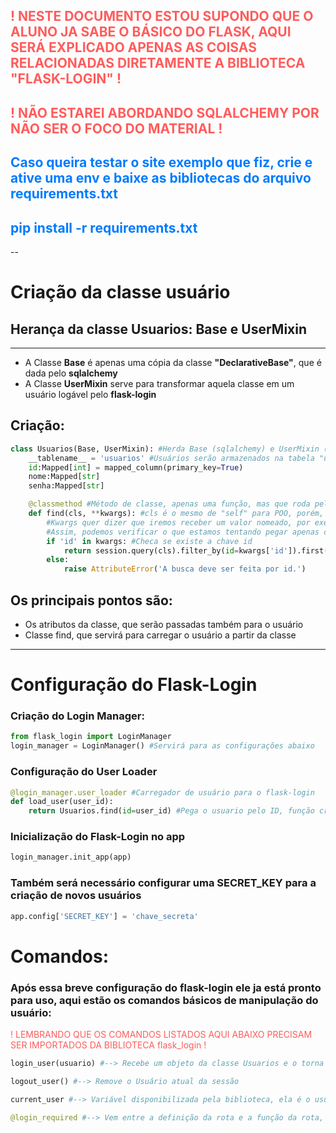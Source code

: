 ## <span style="color: #ff5c5c;">! NESTE DOCUMENTO ESTOU SUPONDO QUE O ALUNO JA SABE O BÁSICO DO FLASK, AQUI SERÁ EXPLICADO APENAS AS COISAS RELACIONADAS DIRETAMENTE A BIBLIOTECA "FLASK-LOGIN" !</span>  
## <span style="color: #ff5c5c;">! NÃO ESTAREI ABORDANDO SQLALCHEMY POR NÃO SER O FOCO DO MATERIAL !</span>  

## <span style="color: #007bff;"> Caso queira testar o site exemplo que fiz, crie e ative uma env e baixe as bibliotecas do arquivo requirements.txt </span>  

## <span style="color: #007bff;"> pip install -r requirements.txt </span>  

--

# Criação da classe usuário

## Herança da classe Usuarios: **Base** e **UserMixin**
---
- A Classe **Base** é apenas uma cópia da classe **"DeclarativeBase"**, que é dada pelo **sqlalchemy**
- A Classe **UserMixin** serve para transformar aquela classe em um usuário logável pelo **flask-login**

## Criação: 
```py
class Usuarios(Base, UserMixin): #Herda Base (sqlalchemy) e UserMixin (Flask-Login) para servir de usuário ao mesmo tempo que é armazenado no banco
    __tablename__ = 'usuarios' #Usuários serão armazenados na tabela "usuarios" do banco
    id:Mapped[int] = mapped_column(primary_key=True)
    nome:Mapped[str]
    senha:Mapped[str]

    @classmethod #Método de classe, apenas uma função, mas que roda pela classe ( Ex: Usuarios.find() )
    def find(cls, **kwargs): #cls é o mesmo de "self" para POO, porém, para classe, pois aqui não estamos especificando um objeto, mas sim toda a classe.
        #Kwargs quer dizer que iremos receber um valor nomeado, por exemplo Usuarios.find(id=1), isso quer dizer que receberemos um dicionario {id: 1}
        #Assim, podemos verificar o que estamos tentando pegar apenas checando se exite esse argumento no dicionario:
        if 'id' in kwargs: #Checa se existe a chave id
            return session.query(cls).filter_by(id=kwargs['id']).first() # SELECT * FROM usuarios WHERE id = id;
        else: 
            raise AttributeError('A busca deve ser feita por id.')
```
## Os principais pontos são:
- Os atributos da classe, que serão passadas também para o usuário
- Classe find, que servirá para carregar o usuário a partir da classe
---
# Configuração do Flask-Login
### Criação do Login Manager:
```py
from flask_login import LoginManager
login_manager = LoginManager() #Servirá para as configurações abaixo
```
### Configuração do User Loader
```py
@login_manager.user_loader #Carregador de usuário para o flask-login
def load_user(user_id):
    return Usuarios.find(id=user_id) #Pega o usuario pelo ID, função criada na classe Usuarios
```
### Inicialização do Flask-Login no app
```py
login_manager.init_app(app)
```

### Também será necessário configurar uma SECRET_KEY para a criação de novos usuários
```py
app.config['SECRET_KEY'] = 'chave_secreta'
```
# Comandos:
### Após essa breve configuração do flask-login ele ja está pronto para uso, aqui estão os comandos básicos de manipulação do usuário:
<span style="color: #ff5c5c;">! LEMBRANDO QUE OS COMANDOS LISTADOS AQUI ABAIXO PRECISAM SER IMPORTADOS DA BIBLIOTECA flask_login !</span>  
```py
login_user(usuario) #--> Recebe um objeto da classe Usuarios e o torna o usuário atual da sessão

logout_user() #--> Remove o Usuário atual da sessão

current_user #--> Variável disponibilizada pela biblioteca, ela é o usuário atual da sessão

@login_required #--> Vem entre a definição da rota e a função da rota, serve para bloquear uma rota, tornando-a acessível apenas para usuários logados

```
